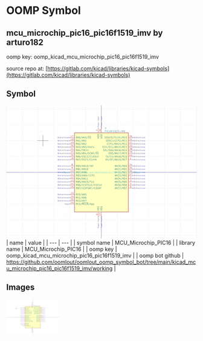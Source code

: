 # OOMP Symbol  
## mcu_microchip_pic16_pic16f1519_imv  by arturo182  
  
oomp key: oomp_kicad_mcu_microchip_pic16_pic16f1519_imv  
  
source repo at: [https://gitlab.com/kicad/libraries/kicad-symbols](https://gitlab.com/kicad/libraries/kicad-symbols)  
## Symbol  
  
[![working.png](working_600.png)](working.png)  
| name | value | 
| --- | --- | 
| symbol name | MCU_Microchip_PIC16 | 
| library name | MCU_Microchip_PIC16 | 
| oomp key | oomp_kicad_mcu_microchip_pic16_pic16f1519_imv | 
| oomp bot github | https://github.com/oomlout/oomlout_oomp_symbol_bot/tree/main/kicad_mcu_microchip_pic16_pic16f1519_imv/working | 
## Images  
  
[![working.png](working_140.png)](working.png)  
